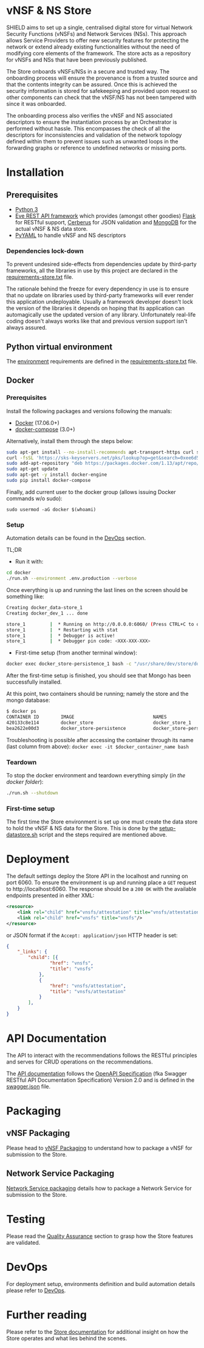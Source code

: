 # vNSF & NS Store

SHIELD aims to set up a single, centralised digital store for virtual Network Security Functions (vNSFs) and Network Services (NSs). This approach allows Service Providers to offer new security features for protecting the network or extend already existing functionalities without the need of modifying core elements of the framework. The store acts as a repository for vNSFs and NSs that have been previously published.

The Store onboards vNSFs/NSs in a secure and trusted way. The onboarding process will ensure the provenance is from a trusted source and that the contents integrity can be assured. Once this is achieved the security information is stored for safekeeping and provided upon request so other components can check that the vNSF/NS has not been tampered with since it was onboarded.

The onboarding process also verifies the vNSF and NS associated descriptors to ensure the instantiation process by an Orchestrator is performed without hassle. This encompasses the check of all the descriptors for inconsistencies and validation of the network topology defined within them to prevent issues such as unwanted loops in the forwarding graphs or reference to undefined networks or missing ports.

# Installation

## Prerequisites

* [Python 3](https://www.python.org/)
* [Eve REST API framework](http://eve.readthedocs.io/en/stable/) which provides (amongst other goodies) [Flask](http://flask.pocoo.org/) for RESTful support, [Cerberus](http://python-cerberus.org/) for JSON validation and [MongoDB](https://www.mongodb.com/) for the actual vNSF & NS data store.
* [PyYAML](http://pyyaml.org/) to handle vNSF and NS descriptors

### Dependencies lock-down

To prevent undesired side-effects from dependencies update by third-party frameworks, all the libraries in use by this project are declared in the  [requirements-store.txt](docker/requirements-store.txt) file.

The rationale behind the freeze for every dependency in use is to ensure that no update on libraries used by third-party frameworks will ever render this application undeployable.
Usually a framework developer doesn't lock the version of the libraries it depends on  hoping that its application can automagically use the updated version of any library. Unfortunately real-life coding doesn't always works like that and previous version support isn't always assured.

## Python virtual environment

The [environment](http://docs.python-guide.org/en/latest/dev/virtualenvs/) requirements are defined in the [requirements-store.txt](docker/requirements-store.txt) file.

## Docker

### Prerequisites

Install the following packages and versions following the manuals:

* [Docker](https://docs.docker.com/engine/installation/) (17.06.0+)
* [docker-compose](https://docs.docker.com/compose/install/) (3.0+)

Alternatively, install them through the steps below:

```bash
sudo apt-get install --no-install-recommends apt-transport-https curl software-properties-common python-pip
curl -fsSL 'https://sks-keyservers.net/pks/lookup?op=get&search=0xee6d536cf7dc86e2d7d56f59a178ac6c6238f52e' | sudo apt-key add -
sudo add-apt-repository "deb https://packages.docker.com/1.13/apt/repo/ubuntu-$(lsb_release -cs) main"
sudo apt-get update
sudo apt-get -y install docker-engine
sudo pip install docker-compose
```

Finally, add current user to the docker group (allows issuing Docker commands w/o sudo):
```
sudo usermod -aG docker $(whoami)
```

### Setup

Automation details can be found in the [DevOps](#devops) section.

TL;DR

* Run it with:

```bash
cd docker
./run.sh --environment .env.production --verbose
```

Once everything is up and running the last lines on the screen should be something like:
```bash
Creating docker_data-store_1
Creating docker_dev_1 ... done

store_1         |  * Running on http://0.0.0.0:6060/ (Press CTRL+C to quit)
store_1         |  * Restarting with stat
store_1         |  * Debugger is active!
store_1         |  * Debugger pin code: <XXX-XXX-XXX>
```

* First-time setup (from another terminal window):

```bash
docker exec docker_store-persistence_1 bash -c "/usr/share/dev/store/docker/setup-datastore.sh --environment /usr/share/dev/store/docker/.env.production"


```

After the first-time setup is finished, you should see that Mongo has been successfully installed.

At this point, two containers should be running; namely the store and the mongo database:

```bash
$ docker ps
CONTAINER ID        IMAGE                             NAMES
420133c8e114        docker_store                      docker_store_1
bea2622e00d3        docker_store-persistence          docker_store-persistence_1
```

Troubleshooting is possible after accessing the container through its name (last column from above): `docker exec -it $docker_container_name bash`

### Teardown

To stop the docker environment and teardown everything simply (_in the docker folder_):

```bash
./run.sh --shutdown
```

### First-time setup

The first time the Store environment is set up one must create the data store to hold the vNSF & NS data for the Store. This is done by the [setup-datastore.sh](docker/setup-datastore.sh) script and the steps required are mentioned above.

# Deployment

The default settings deploy the Store API in the localhost and running on port 6060. To ensure the environment is up and running place a `GET` request to http://localhost:6060. The response should be a `200 OK` with the available endpoints presented in either XML:

```xml
<resource>
    <link rel="child" href="vnsfs/attestation" title="vnsfs/attestation"/>
    <link rel="child" href="vnsfs" title="vnsfs"/>
</resource>
```

or JSON format if the `Accept: application/json` HTTP header is set:

```json
{
    "_links": {
        "child": [{
                "href": "vnsfs",
                "title": "vnsfs"
            },
            {
                "href": "vnsfs/attestation",
                "title": "vnsfs/attestation"
            }
        ],
    }
}
```

# API Documentation

The API to interact with the recommendations follows the RESTful principles and serves for CRUD operations on the recommendations.

The [API documentation](http://petstore.swagger.io/?url=https://raw.githubusercontent.com/shield-h2020/store/master/swagger.json) follows the [OpenAPI Specification](https://swagger.io/specification/) (fka Swagger RESTful API Documentation Specification) Version 2.0 and is defined in the [swagger.json](swagger.json) file.

# Packaging

## vNSF Packaging

Please head to [vNSF Packaging](docs/vnsf/packaging.md) to understand how to package a vNSF for submission to the Store.

## Network Service Packaging

[Network Service packaging](docs/ns/packaging.md) details how to package a Network Service for submission to the Store.

# Testing

Please read the [Quality Assurance](docs/qa.md) section to grasp how the Store features are validated.

# DevOps

For deployment setup, environments definition and build automation details please  refer to [DevOps](docs/devops.md).

# Further reading

Please refer to the [Store documentation](docs/index.md) for additional insight on how the Store operates and what lies behind the scenes.

